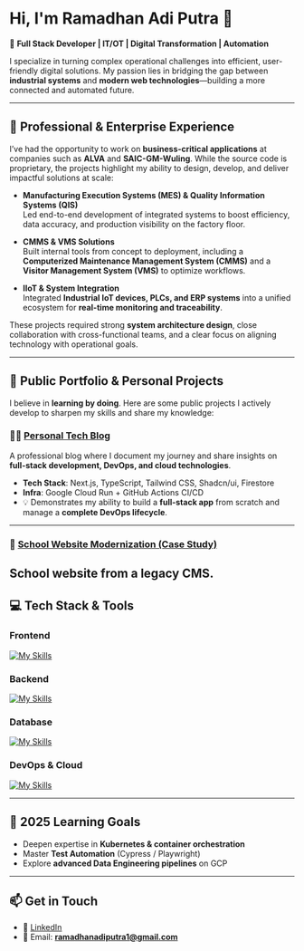# Hi, I'm Ramadhan Adi Putra 👋  

🚀 **Full Stack Developer | IT/OT | Digital Transformation | Automation**  

I specialize in turning complex operational challenges into efficient, user-friendly digital solutions. My passion lies in bridging the gap between **industrial systems** and **modern web technologies**—building a more connected and automated future.  

---

## 🏢 Professional & Enterprise Experience  

I’ve had the opportunity to work on **business-critical applications** at companies such as **ALVA** and **SAIC-GM-Wuling**. While the source code is proprietary, the projects highlight my ability to design, develop, and deliver impactful solutions at scale:  

- **Manufacturing Execution Systems (MES) & Quality Information Systems (QIS)**  
  Led end-to-end development of integrated systems to boost efficiency, data accuracy, and production visibility on the factory floor.  

- **CMMS & VMS Solutions**  
  Built internal tools from concept to deployment, including a **Computerized Maintenance Management System (CMMS)** and a **Visitor Management System (VMS)** to optimize workflows.  

- **IIoT & System Integration**  
  Integrated **Industrial IoT devices, PLCs, and ERP systems** into a unified ecosystem for **real-time monitoring and traceability**.  

These projects required strong **system architecture design**, close collaboration with cross-functional teams, and a clear focus on aligning technology with operational goals.  

---

## 🚀 Public Portfolio & Personal Projects  

I believe in **learning by doing**. Here are some public projects I actively develop to sharpen my skills and share my knowledge:  

### 👨‍💻 [Personal Tech Blog](https://ramadhans.my.id)  
A professional blog where I document my journey and share insights on **full-stack development, DevOps, and cloud technologies**.  
- **Tech Stack**: Next.js, TypeScript, Tailwind CSS, Shadcn/ui, Firestore  
- **Infra**: Google Cloud Run + GitHub Actions CI/CD  
- 💡 Demonstrates my ability to build a **full-stack app** from scratch and manage a **complete DevOps lifecycle**.  

---

### 🏫 [School Website Modernization (Case Study)](http://libmicikarang.sch.id) 
School website from a legacy CMS.
---

## 💻 Tech Stack & Tools  

### **Frontend**  
[![My Skills](https://skillicons.dev/icons?i=js,react,nextjs,ts,tailwind,threejs)](https://rmdhn.pages.dev)  

### **Backend**  
[![My Skills](https://skillicons.dev/icons?i=js,py,nodejs,express,laravel,sequelize,prisma)](https://rmdhn.pages.dev)  

### **Database**  
[![My Skills](https://skillicons.dev/icons?i=mysql,postgres,supabase,firebase,influxdb)](https://rmdhn.pages.dev)  

### **DevOps & Cloud**  
[![My Skills](https://skillicons.dev/icons?i=gcp,aws,docker,git,github,gitlab,githubactions,nginx,cloudflare)](https://rmdhn.pages.dev)  

---

## 🌱 2025 Learning Goals  

- Deepen expertise in **Kubernetes & container orchestration**  
- Master **Test Automation** (Cypress / Playwright)  
- Explore **advanced Data Engineering pipelines** on GCP  

---

## 📫 Get in Touch  

- 💼 [LinkedIn](https://www.linkedin.com/in/ramadhanadi/)  
- 📧 Email: **ramadhanadiputra1@gmail.com**  

